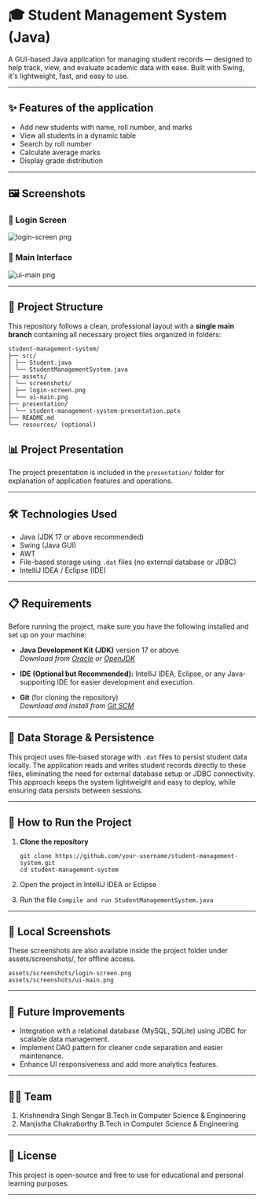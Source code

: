 # 🎓 Student Management System (Java)

A GUI-based Java application for managing student records — designed to help track, view, and evaluate academic data with ease. Built with Swing, it's lightweight, fast, and easy to use.

---

## ✨ Features of the application

- Add new students with name, roll number, and marks
- View all students in a dynamic table
- Search by roll number
- Calculate average marks
- Display grade distribution

---

## 🖼️ Screenshots

### 🔐 Login Screen  
![login-screen png](https://github.com/user-attachments/assets/f1fe23b7-24de-4958-991e-27f0b510446f)


### 🧾 Main Interface  
![ui-main png](https://github.com/user-attachments/assets/8a885155-4e92-4adb-a53a-84a9d11b9e28)


---

## 📁 Project Structure

This repository follows a clean, professional layout with a **single main branch** containing all necessary project files organized in folders:
````
student-management-system/
├── src/
│ ├── Student.java
│ └── StudentManagementSystem.java
├── assets/
│ └── screenshots/
│ ├── login-screen.png
│ └── ui-main.png
├── presentation/
│ └── student-management-system-presentation.pptx
├── README.md
└── resources/ (optional)

````

## 📊 Project Presentation

The project presentation is included in the `presentation/` folder for explanation of application features and operations.

---

## 🛠️ Technologies Used

- Java (JDK 17 or above recommended)
- Swing (Java GUI)
- AWT
- File-based storage using `.dat` files (no external database or JDBC)
- IntelliJ IDEA / Eclipse (IDE)

---

## 📋 Requirements

Before running the project, make sure you have the following installed and set up on your machine:

- **Java Development Kit (JDK)** version 17 or above  
  _Download from [Oracle](https://www.oracle.com/java/technologies/javase/jdk17-archive-downloads.html) or [OpenJDK](https://openjdk.org/)_

- **IDE (Optional but Recommended):** IntelliJ IDEA, Eclipse, or any Java-supporting IDE for easier development and execution.

- **Git** (for cloning the repository)  
  _Download and install from [Git SCM](https://git-scm.com/)_


---

## 💾 Data Storage & Persistence

This project uses file-based storage with `.dat` files to persist student data locally. The application reads and writes student records directly to these files, eliminating the need for external database setup or JDBC connectivity. This approach keeps the system lightweight and easy to deploy, while ensuring data persists between sessions.

---
## 🚀 How to Run the Project

1. **Clone the repository**
   ```
   git clone https://github.com/your-username/student-management-system.git
   cd student-management-system
   ```
2. Open the project in IntelliJ IDEA or Eclipse

3. Run the file
     ```Compile and run StudentManagementSystem.java```

---

## 📸 Local Screenshots
These screenshots are also available inside the project folder under assets/screenshots/, for offline access.

````
assets/screenshots/login-screen.png  
assets/screenshots/ui-main.png
````
---

## 🔮 Future Improvements

- Integration with a relational database (MySQL, SQLite) using JDBC for scalable data management.
- Implement DAO pattern for cleaner code separation and easier maintenance.
- Enhance UI responsiveness and add more analytics features.

---

## 👨‍💻 Team

1. Krishnendra Singh Sengar
   B.Tech in Computer Science & Engineering
2. Manjistha Chakraborthy
   B.Tech in Computer Science & Engineering

---

## 📜 License
This project is open-source and free to use for educational and personal learning purposes.

---
